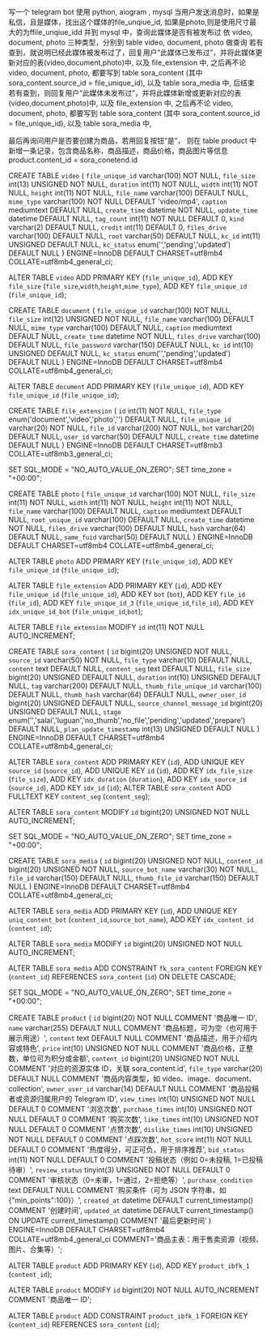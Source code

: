 

写一个 telegram bot
使用 python, aiogram , mysql 
当用户发送消息时，如果是私信，且是媒体，找出这个媒体的file_unqiue_id, 如果是photo,则是使用尺寸最大的为ffile_unqiue_idd
并到 mysql 中，查询此媒体是否有被发布过
依 video, document, photo 三种类型，分别到 table video, document, photo 做查询
若有查到，就说明已经此媒体被发布过了，回复用户“此媒体已发布过”，并将此媒体更新对应的表(video,document,photo)中, 以及 file_extension 中, 
之后再不论 video, document, photo, 都要写到 table sora_content (其中 sora_content.source_id = file_unique_id), 以及 table sora_media 中, 
后结束
若有查到，则回复用户“此媒体未发布过”，并将此媒体新增或更新对应的表(video,document,photo)中, 以及 file_extension 中,
之后再不论 video, document, photo, 都要写到 table sora_content (其中 sora_content.source_id = file_unique_id), 以及 table sora_media 中,

最后再询问用户是否要创建为商品，若用回复按钮“是”，
则在 table product 中新增一条记录，包含商品名称，商品描述，商品价格，商品图片等信息
product.content_id = sora_conetend.id




CREATE TABLE `video` (
  `file_unique_id` varchar(100) NOT NULL,
  `file_size` int(13) UNSIGNED NOT NULL,
  `duration` int(11) NOT NULL,
  `width` int(11) NOT NULL,
  `height` int(11) NOT NULL,
  `file_name` varchar(100) DEFAULT NULL,
  `mime_type` varchar(100) NOT NULL DEFAULT 'video/mp4',
  `caption` mediumtext DEFAULT NULL,
  `create_time` datetime NOT NULL,
  `update_time` datetime DEFAULT NULL,
  `tag_count` int(11) NOT NULL DEFAULT 0,
  `kind` varchar(2) DEFAULT NULL,
  `credit` int(11) DEFAULT 0,
  `files_drive` varchar(100) DEFAULT NULL,
  `root` varchar(50) DEFAULT NULL,
  `kc_id` int(11) UNSIGNED DEFAULT NULL,
  `kc_status` enum('','pending','updated') DEFAULT NULL
) ENGINE=InnoDB DEFAULT CHARSET=utf8mb4 COLLATE=utf8mb4_general_ci;


ALTER TABLE `video`
  ADD PRIMARY KEY (`file_unique_id`),
  ADD KEY `file_size` (`file_size`,`width`,`height`,`mime_type`),
  ADD KEY `file_unique_id` (`file_unique_id`);


CREATE TABLE `document` (
  `file_unique_id` varchar(100) NOT NULL,
  `file_size` int(12) UNSIGNED NOT NULL,
  `file_name` varchar(100) DEFAULT NULL,
  `mime_type` varchar(100) DEFAULT NULL,
  `caption` mediumtext DEFAULT NULL,
  `create_time` datetime NOT NULL,
  `files_drive` varchar(100) DEFAULT NULL,
  `file_password` varchar(150) DEFAULT NULL,
  `kc_id` int(10) UNSIGNED DEFAULT NULL,
  `kc_status` enum('','pending','updated') DEFAULT NULL
) ENGINE=InnoDB DEFAULT CHARSET=utf8mb4 COLLATE=utf8mb4_general_ci;


ALTER TABLE `document`
  ADD PRIMARY KEY (`file_unique_id`),
  ADD KEY `file_unique_id` (`file_unique_id`);


CREATE TABLE `file_extension` (
  `id` int(11) NOT NULL,
  `file_type` enum('document','video','photo','') DEFAULT NULL,
  `file_unique_id` varchar(20) NOT NULL,
  `file_id` varchar(200) NOT NULL,
  `bot` varchar(20) DEFAULT NULL,
  `user_id` varchar(50) DEFAULT NULL,
  `create_time` datetime DEFAULT NULL
) ENGINE=InnoDB DEFAULT CHARSET=utf8mb3 COLLATE=utf8mb3_general_ci;

SET SQL_MODE = "NO_AUTO_VALUE_ON_ZERO";
SET time_zone = "+00:00";

CREATE TABLE `photo` (
  `file_unique_id` varchar(100) NOT NULL,
  `file_size` int(11) NOT NULL,
  `width` int(11) NOT NULL,
  `height` int(11) NOT NULL,
  `file_name` varchar(100) DEFAULT NULL,
  `caption` mediumtext DEFAULT NULL,
  `root_unique_id` varchar(100) DEFAULT NULL,
  `create_time` datetime NOT NULL,
  `files_drive` varchar(100) DEFAULT NULL,
  `hash` varchar(64) DEFAULT NULL,
  `same_fuid` varchar(50) DEFAULT NULL
) ENGINE=InnoDB DEFAULT CHARSET=utf8mb4 COLLATE=utf8mb4_general_ci;


ALTER TABLE `photo`
  ADD PRIMARY KEY (`file_unique_id`),
  ADD KEY `file_unique_id` (`file_unique_id`);

ALTER TABLE `file_extension`
  ADD PRIMARY KEY (`id`),
  ADD KEY `file_unique_id` (`file_unique_id`),
  ADD KEY `bot` (`bot`),
  ADD KEY `file_id` (`file_id`),
  ADD KEY `file_unique_id_3` (`file_unique_id`,`file_id`),
  ADD KEY `idx_unique_id_bot` (`file_unique_id`,`bot`);


ALTER TABLE `file_extension`
  MODIFY `id` int(11) NOT NULL AUTO_INCREMENT;


CREATE TABLE `sora_content` (
  `id` bigint(20) UNSIGNED NOT NULL,
  `source_id` varchar(50) NOT NULL,
  `file_type` varchar(10) DEFAULT NULL,
  `content` text DEFAULT NULL,
  `content_seg` text DEFAULT NULL,
  `file_size` bigint(20) UNSIGNED DEFAULT NULL,
  `duration` int(10) UNSIGNED DEFAULT NULL,
  `tag` varchar(200) DEFAULT NULL,
  `thumb_file_unique_id` varchar(100) DEFAULT NULL,
  `thumb_hash` varchar(64) DEFAULT NULL,
  `owner_user_id` bigint(20) UNSIGNED DEFAULT NULL,
  `source_channel_message_id` bigint(20) UNSIGNED DEFAULT NULL,
  `stage` enum('','salai','luguan','no_thumb','no_file','pending','updated','prepare') DEFAULT NULL,
  `plan_update_timestamp` int(13) UNSIGNED DEFAULT NULL
) ENGINE=InnoDB DEFAULT CHARSET=utf8mb4 COLLATE=utf8mb4_general_ci;


ALTER TABLE `sora_content`
  ADD PRIMARY KEY (`id`),
  ADD UNIQUE KEY `source_id` (`source_id`),
  ADD UNIQUE KEY `id` (`id`),
  ADD KEY `idx_file_size` (`file_size`),
  ADD KEY `idx_duration` (`duration`),
  ADD KEY `idx_source_id` (`source_id`),
  ADD KEY `idx_id` (`id`);
ALTER TABLE `sora_content` ADD FULLTEXT KEY `content_seg` (`content_seg`);


ALTER TABLE `sora_content`
  MODIFY `id` bigint(20) UNSIGNED NOT NULL AUTO_INCREMENT;

SET SQL_MODE = "NO_AUTO_VALUE_ON_ZERO";
SET time_zone = "+00:00";

CREATE TABLE `sora_media` (
  `id` bigint(20) UNSIGNED NOT NULL,
  `content_id` bigint(20) UNSIGNED NOT NULL,
  `source_bot_name` varchar(30) NOT NULL,
  `file_id` varchar(150) DEFAULT NULL,
  `thumb_file_id` varchar(150) DEFAULT NULL
) ENGINE=InnoDB DEFAULT CHARSET=utf8mb4 COLLATE=utf8mb4_general_ci;


ALTER TABLE `sora_media`
  ADD PRIMARY KEY (`id`),
  ADD UNIQUE KEY `uniq_content_bot` (`content_id`,`source_bot_name`),
  ADD KEY `idx_content_id` (`content_id`);


ALTER TABLE `sora_media`
  MODIFY `id` bigint(20) UNSIGNED NOT NULL AUTO_INCREMENT;


ALTER TABLE `sora_media`
  ADD CONSTRAINT `fk_sora_content` FOREIGN KEY (`content_id`) REFERENCES `sora_content` (`id`) ON DELETE CASCADE;

SET SQL_MODE = "NO_AUTO_VALUE_ON_ZERO";
SET time_zone = "+00:00";

CREATE TABLE `product` (
  `id` bigint(20) NOT NULL COMMENT '商品唯一 ID',
  `name` varchar(255) DEFAULT NULL COMMENT '商品标题，可为空（也可用于展示用途）',
  `content` text DEFAULT NULL COMMENT '商品描述，用于介绍内容或特色',
  `price` int(10) UNSIGNED NOT NULL COMMENT '商品价格，正整数，单位可为积分或金额',
  `content_id` bigint(20) UNSIGNED NOT NULL COMMENT '对应的资源实体 ID，关联 sora_content.id',
  `file_type` varchar(20) DEFAULT NULL COMMENT '商品内容类型，如 video、image、document、collection',
  `owner_user_id` varchar(14) DEFAULT NULL COMMENT '商品投稿者或资源归属用户的 Telegram ID',
  `view_times` int(10) UNSIGNED NOT NULL DEFAULT 0 COMMENT '浏览次数',
  `purchase_times` int(10) UNSIGNED NOT NULL DEFAULT 0 COMMENT '购买次数',
  `like_times` int(10) UNSIGNED NOT NULL DEFAULT 0 COMMENT '点赞次数',
  `dislike_times` int(10) UNSIGNED NOT NULL DEFAULT 0 COMMENT '点踩次数',
  `hot_score` int(11) NOT NULL DEFAULT 0 COMMENT '热度得分，可正可负，用于排序推荐',
  `bid_status` int(11) NOT NULL DEFAULT 0 COMMENT '投稿状态（例如 0=未投稿, 1=已投稿待审）',
  `review_status` tinyint(3) UNSIGNED NOT NULL DEFAULT 0 COMMENT '审核状态（0=未审，1=通过，2=拒绝等）',
  `purchase_condition` text DEFAULT NULL COMMENT '购买条件（可为 JSON 字符串，如 {"min_points":100}）',
  `created_at` datetime DEFAULT current_timestamp() COMMENT '创建时间',
  `updated_at` datetime DEFAULT current_timestamp() ON UPDATE current_timestamp() COMMENT '最后更新时间'
) ENGINE=InnoDB DEFAULT CHARSET=utf8mb4 COLLATE=utf8mb4_general_ci COMMENT='商品主表：用于售卖资源（视频、图片、合集等）';


ALTER TABLE `product`
  ADD PRIMARY KEY (`id`),
  ADD KEY `product_ibfk_1` (`content_id`);


ALTER TABLE `product`
  MODIFY `id` bigint(20) NOT NULL AUTO_INCREMENT COMMENT '商品唯一 ID';


ALTER TABLE `product`
  ADD CONSTRAINT `product_ibfk_1` FOREIGN KEY (`content_id`) REFERENCES `sora_content` (`id`);
